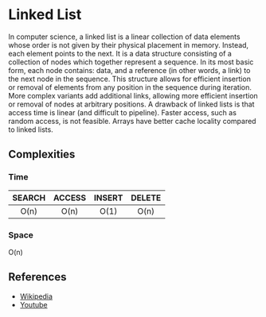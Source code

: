 # Linked List

In computer science, a linked list is a linear collection of data elements whose order is not given by their physical placement in memory. Instead, each element points to the next. It is a data structure consisting of a collection of nodes which together represent a sequence. In its most basic form, each node contains: data, and a reference (in other words, a link) to the next node in the sequence. This structure allows for efficient insertion or removal of elements from any position in the sequence during iteration. More complex variants add additional links, allowing more efficient insertion or removal of nodes at arbitrary positions. A drawback of linked lists is that access time is linear (and difficult to pipeline). Faster access, such as random access, is not feasible. Arrays have better cache locality compared to linked lists.

## Complexities
### Time
| SEARCH | ACCESS | INSERT | DELETE |
| :----: | :----: | :----: | :----: |
| O(n)   | O(n)   | O(1)   | O(n)   |

### Space
O(n)

## References
-   [Wikipedia](https://en.wikipedia.org/wiki/Linked_list)
-   [Youtube](https://youtu.be/RBSGKlAvoiM?t=2102)
